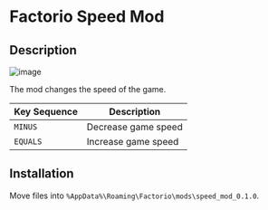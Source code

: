 # Factorio Speed Mod

## Description

![image](https://user-images.githubusercontent.com/12753171/69190690-d6dab700-0b18-11ea-8fcb-405a9e5bf330.png)

The mod changes the speed of the game.

| Key Sequence | Description |
| -- | -- |
| `MINUS` | Decrease game speed |
| `EQUALS` | Increase game speed |

## Installation

Move files into `%AppData%\Roaming\Factorio\mods\speed_mod_0.1.0`.
